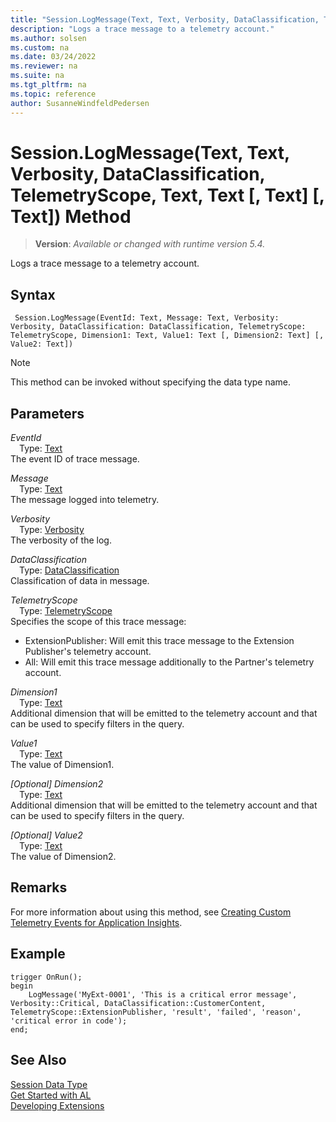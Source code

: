 ```yaml
---
title: "Session.LogMessage(Text, Text, Verbosity, DataClassification, TelemetryScope, Text, Text [, Text] [, Text]) Method"
description: "Logs a trace message to a telemetry account."
ms.author: solsen
ms.custom: na
ms.date: 03/24/2022
ms.reviewer: na
ms.suite: na
ms.tgt_pltfrm: na
ms.topic: reference
author: SusanneWindfeldPedersen
---
```

[//]: # (START>DO_NOT_EDIT)
[//]: # (IMPORTANT:Do not edit any of the content between here and the END>DO_NOT_EDIT.)
[//]: # (Any modifications should be made in the .xml files in the ModernDev repo.)
# Session.LogMessage(Text, Text, Verbosity, DataClassification, TelemetryScope, Text, Text [, Text] [, Text]) Method
> **Version**: _Available or changed with runtime version 5.4._

Logs a trace message to a telemetry account.


## Syntax
```AL
 Session.LogMessage(EventId: Text, Message: Text, Verbosity: Verbosity, DataClassification: DataClassification, TelemetryScope: TelemetryScope, Dimension1: Text, Value1: Text [, Dimension2: Text] [, Value2: Text])
```
> [!NOTE]
> This method can be invoked without specifying the data type name.
## Parameters
*EventId*  
&emsp;Type: [Text](../text/text-data-type.md)  
The event ID of trace message.   

*Message*  
&emsp;Type: [Text](../text/text-data-type.md)  
The message logged into telemetry.   

*Verbosity*  
&emsp;Type: [Verbosity](../verbosity/verbosity-option.md)  
The verbosity of the log.   

*DataClassification*  
&emsp;Type: [DataClassification](../dataclassification/dataclassification-option.md)  
Classification of data in message.   

*TelemetryScope*  
&emsp;Type: [TelemetryScope](../telemetryscope/telemetryscope-option.md)  
Specifies the scope of this trace message:
- ExtensionPublisher: Will emit this trace message to the Extension Publisher's telemetry account.
- All: Will emit this trace message additionally to the Partner's telemetry account.   

*Dimension1*  
&emsp;Type: [Text](../text/text-data-type.md)  
Additional dimension that will be emitted to the telemetry account and that can be used to specify filters in the query.   

*Value1*  
&emsp;Type: [Text](../text/text-data-type.md)  
The value of Dimension1.   

*[Optional] Dimension2*  
&emsp;Type: [Text](../text/text-data-type.md)  
Additional dimension that will be emitted to the telemetry account and that can be used to specify filters in the query.   

*[Optional] Value2*  
&emsp;Type: [Text](../text/text-data-type.md)  
The value of Dimension2.   



[//]: # (IMPORTANT: END>DO_NOT_EDIT)

## Remarks

For more information about using this method, see [Creating Custom Telemetry Events for Application Insights](../../devenv-instrument-application-for-telemetry-app-insights.md).

## Example

```al
trigger OnRun();
begin
    LogMessage('MyExt-0001', 'This is a critical error message', Verbosity::Critical, DataClassification::CustomerContent, TelemetryScope::ExtensionPublisher, 'result', 'failed', 'reason', 'critical error in code');
end;
```
## See Also
[Session Data Type](session-data-type.md)  
[Get Started with AL](../../devenv-get-started.md)  
[Developing Extensions](../../devenv-dev-overview.md)
